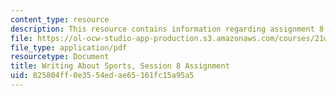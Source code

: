 ```yaml
---
content_type: resource
description: This resource contains information regarding assignment 8.
file: https://ol-ocw-studio-app-production.s3.amazonaws.com/courses/21w-015-writing-and-rhetoric-writing-about-sports-fall-2013/825804ff0e3554edae65161fc15a95a5_MIT21W_015F13_Assignment8.pdf
file_type: application/pdf
resourcetype: Document
title: Writing About Sports, Session 8 Assignment
uid: 825804ff-0e35-54ed-ae65-161fc15a95a5
---
```

